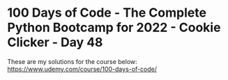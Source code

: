 # 100 Days of Code - The Complete Python Bootcamp for 2022 - Cookie Clicker - Day 48

These are my solutions for the course below:<br>
https://www.udemy.com/course/100-days-of-code/